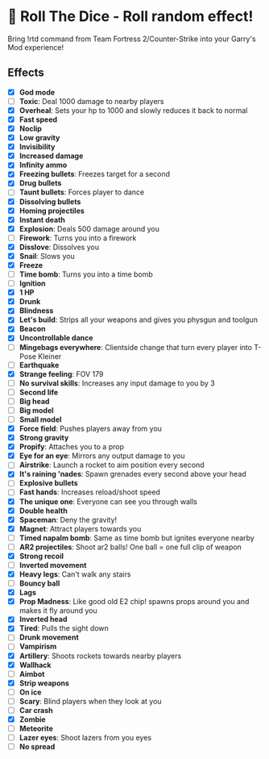 # 🎲 Roll The Dice - Roll random effect!

Bring !rtd command from Team Fortress 2/Counter-Strike into your Garry's Mod
experience!

## Effects
- [x] **God mode**
- [ ] **Toxic**: Deal 1000 damage to nearby players
- [x] **Overheal**: Sets your hp to 1000 and slowly reduces it back to normal
- [x] **Fast speed**
- [x] **Noclip**
- [x] **Low gravity**
- [x] **Invisibility**
- [x] **Increased damage**
- [x] **Infinity ammo**
- [x] **Freezing bullets**: Freezes target for a second
- [x] **Drug bullets**
- [ ] **Taunt bullets**: Forces player to dance
- [x] **Dissolving bullets**
- [x] **Homing projectiles**
- [x] **Instant death**
- [x] **Explosion**: Deals 500 damage around you
- [ ] **Firework**: Turns you into a firework
- [x] **Disslove**: Dissolves you
- [x] **Snail**: Slows you
- [x] **Freeze**
- [ ] **Time bomb**: Turns you into a time bomb
- [ ] **Ignition**
- [x] **1 HP**
- [x] **Drunk**
- [x] **Blindness**
- [x] **Let's build**: Strips all your weapons and gives you physgun and toolgun
- [x] **Beacon**
- [x] **Uncontrollable dance**
- [ ] **Mingebags everywhere**: Clientside change that turn every player into T-Pose Kleiner
- [ ] **Earthquake**
- [x] **Strange feeling**: FOV 179
- [ ] **No survival skills**: Increases any input damage to you by 3
- [ ] **Second life**
- [ ] **Big head**
- [ ] **Big model**
- [ ] **Small model**
- [x] **Force field**: Pushes players away from you
- [x] **Strong gravity**
- [x] **Propify**: Attaches you to a prop
- [x] **Eye for an eye**: Mirrors any output damage to you
- [ ] **Airstrike**: Launch a rocket to aim position every second
- [x] **It's raining 'nades**: Spawn grenades every second above your head
- [ ] **Explosive bullets**
- [ ] **Fast hands**: Increases reload/shoot speed
- [x] **The unique one**: Everyone can see you through walls
- [x] **Double health**
- [x] **Spaceman**: Deny the gravity!
- [x] **Magnet**: Attract players towards you
- [ ] **Timed napalm bomb**: Same as time bomb but ignites everyone nearby
- [ ] **AR2 projectiles**: Shoot ar2 balls! One ball = one full clip of weapon
- [x] **Strong recoil**
- [ ] **Inverted movement**
- [x] **Heavy legs**: Can't walk any stairs
- [ ] **Bouncy ball**
- [x] **Lags**
- [x] **Prop Madness**: Like good old E2 chip! spawns props around you and makes it fly around you
- [x] **Inverted head**
- [x] **Tired**: Pulls the sight down
- [ ] **Drunk movement**
- [ ] **Vampirism**
- [x] **Artillery**: Shoots rockets towards nearby players
- [x] **Wallhack**
- [ ] **Aimbot**
- [x] **Strip weapons**
- [ ] **On ice**
- [ ] **Scary**: Blind players when they look at you
- [ ] **Car crash**
- [x] **Zombie**
- [ ] **Meteorite**
- [ ] **Lazer eyes**: Shoot lazers from you eyes
- [ ] **No spread**
